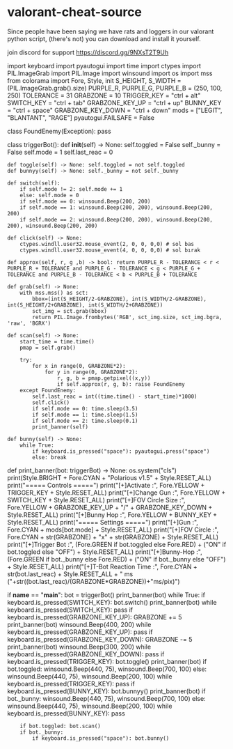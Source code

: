 # valorant-cheat-source
Since people have been saying we have rats and loggers in our valorant python script, (there's not) you can download and install it yourself.

join discord for support
https://discord.gg/9NXsT2T9Uh


import keyboard
import pyautogui
import time
import ctypes
import PIL.ImageGrab
import PIL.Image
import winsound 
import os
import mss
from colorama import Fore, Style, init
S_HEIGHT, S_WIDTH = (PIL.ImageGrab.grab().size)
PURPLE_R, PURPLE_G, PURPLE_B = (250, 100, 250)
TOLERANCE = 31
GRABZONE = 10
TRIGGER_KEY = "ctrl + alt"
SWITCH_KEY = "ctrl + tab"
GRABZONE_KEY_UP = "ctrl + up"
BUNNY_KEY = "ctrl + space"
GRABZONE_KEY_DOWN = "ctrl + down"
mods = ["LEGIT", "BLANTANT", "RAGE"]
pyautogui.FAILSAFE = False
 
class FoundEnemy(Exception):
    pass
 
class triggerBot():
    def __init__(self) -> None:
        self.toggled = False
        self._bunny = False
        self.mode = 1
        self.last_reac = 0
 
    def toggle(self) -> None: self.toggled = not self.toggled
    def bunnyy(self) -> None: self._bunny = not self._bunny
 
    def switch(self):
        if self.mode != 2: self.mode += 1
        else: self.mode = 0
        if self.mode == 0: winsound.Beep(200, 200)
        if self.mode == 1: winsound.Beep(200, 200), winsound.Beep(200, 200)
        if self.mode == 2: winsound.Beep(200, 200), winsound.Beep(200, 200), winsound.Beep(200, 200)

    def click(self) -> None:
        ctypes.windll.user32.mouse_event(2, 0, 0, 0,0) # sol bas
        ctypes.windll.user32.mouse_event(4, 0, 0, 0,0) # sol bırak
        
    def approx(self, r, g ,b) -> bool: return PURPLE_R - TOLERANCE < r < PURPLE_R + TOLERANCE and PURPLE_G - TOLERANCE < g < PURPLE_G + TOLERANCE and PURPLE_B - TOLERANCE < b < PURPLE_B + TOLERANCE
 
    def grab(self) -> None:
        with mss.mss() as sct:
            bbox=(int(S_HEIGHT/2-GRABZONE), int(S_WIDTH/2-GRABZONE), int(S_HEIGHT/2+GRABZONE), int(S_WIDTH/2+GRABZONE))
            sct_img = sct.grab(bbox)
            return PIL.Image.frombytes('RGB', sct_img.size, sct_img.bgra, 'raw', 'BGRX')
    
    def scan(self) -> None:
        start_time = time.time()
        pmap = self.grab()
        
        try:
            for x in range(0, GRABZONE*2):
                for y in range(0, GRABZONE*2):
                    r, g, b = pmap.getpixel((x,y))
                    if self.approx(r, g, b): raise FoundEnemy
        except FoundEnemy:
            self.last_reac = int((time.time() - start_time)*1000)
            self.click()
            if self.mode == 0: time.sleep(3.5)
            if self.mode == 1: time.sleep(1.5)
            if self.mode == 2: time.sleep(0.1)
            print_banner(self)

    def bunny(self) -> None:
        while True:
            if keyboard.is_pressed("space"): pyautogui.press("space")
            else: break
def print_banner(bot: triggerBot) -> None:
    os.system("cls")
    print(Style.BRIGHT + Fore.CYAN + "Polarious v1.5" + Style.RESET_ALL)
    print("===== Controls =====")
    print("[+]Activate   :", Fore.YELLOW + TRIGGER_KEY + Style.RESET_ALL)
    print("[+]Change Gun  :", Fore.YELLOW + SWITCH_KEY + Style.RESET_ALL)
    print("[+]FOV Circle Size  :", Fore.YELLOW + GRABZONE_KEY_UP + "/" + GRABZONE_KEY_DOWN + Style.RESET_ALL)
    print("[+]Bunny Hop   :",   Fore.YELLOW + BUNNY_KEY + Style.RESET_ALL) 
    print("===== Settings =====")
    print("[+]Gun                  :", Fore.CYAN + mods[bot.mode] + Style.RESET_ALL)
    print("[+]FOV Circle       :", Fore.CYAN + str(GRABZONE) + "x" + str(GRABZONE) + Style.RESET_ALL)
    print("[+]Trigger Bot       :", (Fore.GREEN if bot.toggled else Fore.RED) + ("ON" if bot.toggled else "OFF") + Style.RESET_ALL)
    print("[+]Bunny-Hop         :", (Fore.GREEN if bot._bunny else Fore.RED) + ("ON" if bot._bunny else "OFF") + Style.RESET_ALL)
    print("[+]T-Bot Reaction Time :", Fore.CYAN + str(bot.last_reac) + Style.RESET_ALL + " ms ("+str((bot.last_reac)/(GRABZONE*GRABZONE))+"ms/pix)")                                                                                                                                                                                                                                                             
                                                                                                                                                                                                                                                                                                                                                                                                                                                                                                                                                                                                                                                                                                                                                                                                                                                                                                                                                                                                                                                                                                                                                                                                                                                                                                                                                                                                                                                                                                                                                                                                                                                                                                                                                                                                                                                                                                                                                                                                                                                                                                                                                                                                                                                                                                                                                                                                                                                                                                                                                                                                                                                                                                                                                                                                                                                                                                                                                                                                                                                                                                                                                                                                                                                                                                                                                                                                                                                                                                                                                                                                                                                                                                                                                                                                                                                                                                                                                                                                                                                                                                                                                                                                                                                                                                                                                                                                                                                                                                                                                                                                                                                                                                                                                                                                                                                                                                                                                                                                          
if __name__ == "__main__":
    bot = triggerBot()
    print_banner(bot)
    while True:
        if keyboard.is_pressed(SWITCH_KEY):
            bot.switch()
            print_banner(bot)
            while keyboard.is_pressed(SWITCH_KEY): pass
        if keyboard.is_pressed(GRABZONE_KEY_UP):
            GRABZONE += 5
            print_banner(bot)
            winsound.Beep(400, 200)
            while keyboard.is_pressed(GRABZONE_KEY_UP): pass
        if keyboard.is_pressed(GRABZONE_KEY_DOWN):
            GRABZONE -= 5
            print_banner(bot)
            winsound.Beep(300, 200)
            while keyboard.is_pressed(GRABZONE_KEY_DOWN): pass
        if keyboard.is_pressed(TRIGGER_KEY):
            bot.toggle()
            print_banner(bot)
            if bot.toggled: winsound.Beep(440, 75), winsound.Beep(700, 100)
            else: winsound.Beep(440, 75), winsound.Beep(200, 100)
            while keyboard.is_pressed(TRIGGER_KEY): pass
        if keyboard.is_pressed(BUNNY_KEY): 
            bot.bunnyy()
            print_banner(bot)
            if bot._bunny: winsound.Beep(440, 75), winsound.Beep(700, 100)
            else: winsound.Beep(440, 75), winsound.Beep(200, 100)
            while keyboard.is_pressed(BUNNY_KEY): pass

        if bot.toggled: bot.scan()
        if bot._bunny:
            if keyboard.is_pressed("space"): bot.bunny()
